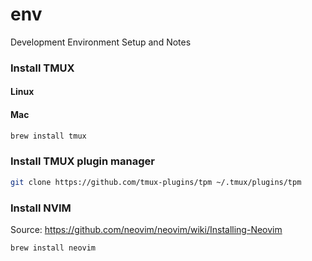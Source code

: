 # env
Development Environment Setup and Notes

### Install TMUX

#### Linux

#### Mac

```bash
brew install tmux
```

### Install TMUX plugin manager
```bash
git clone https://github.com/tmux-plugins/tpm ~/.tmux/plugins/tpm
```

### Install NVIM

Source: https://github.com/neovim/neovim/wiki/Installing-Neovim

```bash
brew install neovim
```
